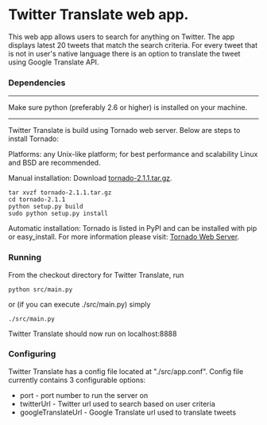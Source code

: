Twitter Translate web app.
===

This web app allows users to search for anything on Twitter. The app displays latest 20 tweets that match the search criteria. For every tweet that is not in user's native language there is an option to translate the tweet using Google Translate API.


### Dependencies

---
Make sure python (preferably 2.6 or higher) is installed on your machine.

---
Twitter Translate is build using Tornado web server. Below are steps to install Tornado:

Platforms: any Unix-like platform; for best performance and scalability Linux and BSD are recommended.

Manual installation: Download [tornado-2.1.1.tar.gz](http://github.com/downloads/facebook/tornado/tornado-2.1.1.tar.gz).

    tar xvzf tornado-2.1.1.tar.gz
    cd tornado-2.1.1
    python setup.py build
    sudo python setup.py install

Automatic installation: Tornado is listed in PyPI and can be installed with pip or easy_install.
For more information please visit: [Tornado Web Server](http://www.tornadoweb.org/).

### Running
From the checkout directory for Twitter Translate, run

    python src/main.py

or (if you can execute ./src/main.py) simply

    ./src/main.py

Twitter Translate should now run on localhost:8888


### Configuring
Twitter Translate has a config file located at "./src/app.conf". Config file currently contains 3 configurable options:

  - port - port number to run the server on
  - twitterUrl - Twitter url used to search based on user criteria
  - googleTranslateUrl - Google Translate url used to translate tweets